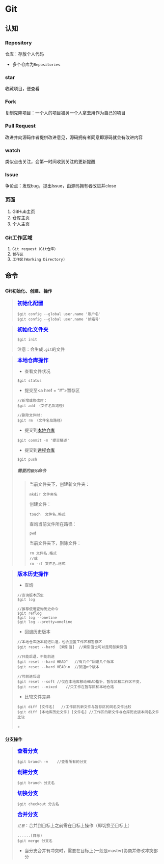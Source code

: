 # Git

## 认知

### Repository

仓库：存放个人代码

* 多个仓库为`Repositories`

### star

收藏项目，便查看

### Fork

复制克隆项目：一个人的项目被另一个人拿去用作为自己的项目

### Pull Request

改进并向源码作者提供改进意见，源码拥有者同意即源码就会有改进内容

### watch

类似点击关注，会第一时间收到关注的更新提醒

### Issue

争论点：发现bug，提出Issue，由源码拥有者改进并close



### 页面

1. GitHub主页
2. 仓库主页
3. 个人主页

### Git工作区域

1. `Git request（Git仓库）`
2. `暂存区`
3. `工作区(Working Directory)`



## 命令

### Git`初始化`、`创建`、`操作`

> <big style="color:blue;font-weight:900;">初始化配置</big>
>
> ```
> $git config --global user.name '账户名'
> $git config --global user.name '邮箱号'
> ```
>
> 

> <big style="color:blue;font-weight:900;">初始化文件夹</big>
>
> ```
> $git init
> ```
>
> 注意：会生成`.git`的文件



> <big style="color:blue;font-weight:900;">本地仓库操作</big>
>
> + 查看文件状况
>
> ```
> $git status
> ```
>
> 
>
> + 提交至<a href = “#">暂存区</a>
>
> ```
> //新增或修改时：
> $git add （文件名及路径）
> 
> //删除文件时：
> $git rm （文件名及路径）
> ```
>
> 
>
> + 提交到<a href="#">本地仓库</a>
>
> ```
> $git commit -m '提交描述'
> ```
>
> 
>
> + 提交到<a href="#">远程仓库</a>
>
> ```
> $git push
> ```
>
> 
>
> ##### 需要的`额外`命令
>
> > 当前文件夹下，创建新文件夹：
> >
> > ```
> > mkdir 文件夹名
> > ```
> >
> > 创建文件：
> >
> > ```
> > touch  文件名.格式
> > ```
> >
> > 查询当前文件所在路径：
> >
> > ```
> > pwd
> > ```
> >
> > 当前文件夹下，删除文件：
> >
> > ```
> > rm 文件名.格式
> > //或
> > rm -rf 文件名.格式
> > ```
> >



> <big style="color:blue;font-weight:900;">版本历史操作</big>
>
> + 查询
>
> ```
> //查询版本历史
> $git log
> 
> //推荐使用查询历史命令
> $git reflog
> $git log --oneline
> $git log --pretty=oneline
> ```
>
> + 回退历史版本
>
> ```
> //本地仓库版本前进后退，也会重置工作区和暂存区
> $git reset --hard  [索引值]	//索引值也可以是局部索引值
> 
> //只能后退，不能前进
> $git reset --hard HEAD^	//有几个^回退几个版本
> $git reset --hard HEAD~n	//回退n个版本
> 
> //可前进后退
> $git reset --soft	//仅在本地库移动HEAD指针，暂存区和工作区不变，
> $git reset --mixed	//只工作在暂存区和本地仓路
> 
> ```
>
> + 比较文件差异
>
> ```
> $git diff [文件名]	//工作区的新文件与暂存区的同名文件比较
> $git diff [本地库历史文件] [文件名]	//工作区的新文件与仓库历史版本同名文件比较
> ```
>
> \+



### `分支操作`

> <big style="color:blue;font-weight:900;">查看分支</big>
>
> ```
> $git branch -v	//查看所有的分支
> ```
>
> <big style="color:blue;font-weight:900;">创建分支</big>
>
> ```
> $git branch 分支名
> ```
>
> <big style="color:blue;font-weight:900;">切换分支</big>
>
> ```
> $git checkout 分支名
> ```
>
> <big style="color:blue;font-weight:900;">合并分支</big>
>
> *`注意`*：合并到目标上之前需在目标上操作（即切换至目标上）
>
> ```
> ......(目标)
> $git merge 分支名
> ```
>
> + 当分支合并有冲突时，需要在目标上(一般是master)协商并修改冲突部分



